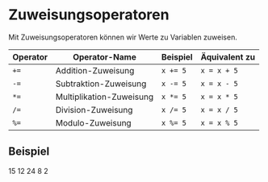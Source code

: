 # Zuweisungsoperatoren

Mit Zuweisungsoperatoren können wir Werte zu Variablen zuweisen.

| Operator | Operator-Name            | Beispiel | Äquivalent zu |
|----------|--------------------------|----------|---------------|
| `+=`     | Addition-Zuweisung       | `x += 5` | `x = x + 5`   |
| `-=`     | Subtraktion-Zuweisung    | `x -= 5` | `x = x - 5`   |
| `*=`     | Multiplikation-Zuweisung | `x *= 5` | `x = x * 5`   |
| `/=`     | Division-Zuweisung       | `x /= 5` | `x = x / 5`   |
| `%=`     | Modulo-Zuweisung         | `x %= 5` | `x = x % 5`   |

## Beispiel

<tabs>
    <tab title="C#">
        <code-block lang="c#" src="assignment-operators.cs" />
    </tab>
    <tab title="Output">
        <code-block lang="bash">
            15
            12
            24
            8
            2
        </code-block>
    </tab>

</tabs>